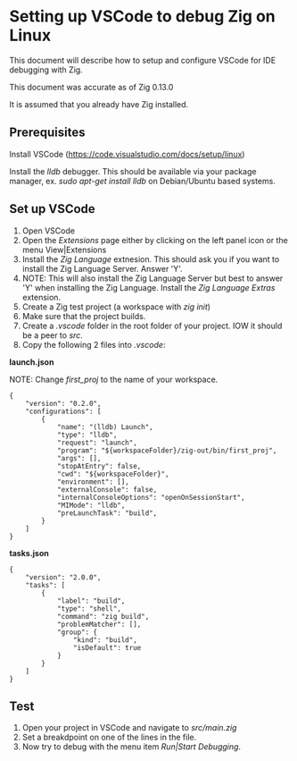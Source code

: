
# Setting up VSCode to debug Zig on Linux
This document will describe how to setup and configure VSCode for IDE debugging with Zig.

This document was accurate as of Zig 0.13.0

It is assumed that you already have Zig installed.

## Prerequisites

Install VSCode (https://code.visualstudio.com/docs/setup/linux)

Install the *lldb* debugger. This should be available via your package manager, ex. *sudo apt-get install lldb* on Debian/Ubuntu based systems.

## Set up VSCode

1. Open VSCode
2. Open the *Extensions* page either by clicking on the left panel icon or the menu View|Extensions
3. Install the *Zig Language* extnesion. This should ask you if you want to install the Zig Language Server. Answer 'Y'.
4. NOTE: This will also install the Zig Language Server but best to answer 'Y' when installing the Zig Language. Install the *Zig Language Extras* extension.
5. Create a Zig test project (a workspace with *zig init*) 
6. Make sure that the project builds.
7. Create a *.vscode* folder in the root folder of your project.  IOW it should be a peer to *src*.
8. Copy the following 2 files into *.vscode*:

**launch.json**

NOTE: Change *first_proj* to the name of your workspace.

    {
        "version": "0.2.0",
        "configurations": [
            {
                "name": "(lldb) Launch",
                "type": "lldb",
                "request": "launch",
                "program": "${workspaceFolder}/zig-out/bin/first_proj",
                "args": [],
                "stopAtEntry": false,
                "cwd": "${workspaceFolder}",
                "environment": [],
                "externalConsole": false,
                "internalConsoleOptions": "openOnSessionStart",
                "MIMode": "lldb",
                "preLaunchTask": "build",
            }
        ]
    }

**tasks.json**

    {
        "version": "2.0.0",
        "tasks": [
            {
                "label": "build",
                "type": "shell",
                "command": "zig build",
                "problemMatcher": [],
                "group": {
                    "kind": "build",
                    "isDefault": true
                }
            }
        ]
    }

## Test

1. Open your project in VSCode and navigate to *src/main.zig*
2. Set a breakdpoint on one of the lines in the file.
3. Now try to debug with the menu item *Run|Start Debugging*.
